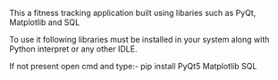 This a fitness tracking application built using libaries such as PyQt, Matplotlib and SQL

To use it following libraries must be installed in your system along with Python interpret or any other IDLE.

If not present open cmd and type:-
pip install PyQt5 Matplotlib SQL
